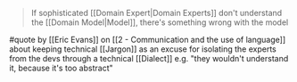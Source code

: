 > If sophisticated [[Domain Expert|Domain Experts]] don't understand the [[Domain Model|Model]], there's something wrong with the model

#quote by [[Eric Evans]] on [[2 - Communication and the use of language]] about keeping technical [[Jargon]] as an excuse for isolating the experts from the devs through a technical [[Dialect]] e.g. "they wouldn't understand it, because it's too abstract"
